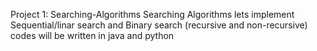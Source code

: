 Project 1: Searching-Algorithms
Searching Algorithms
lets implement Sequential/linar search and Binary search (recursive and non-recursive)
codes will be written in java and python


